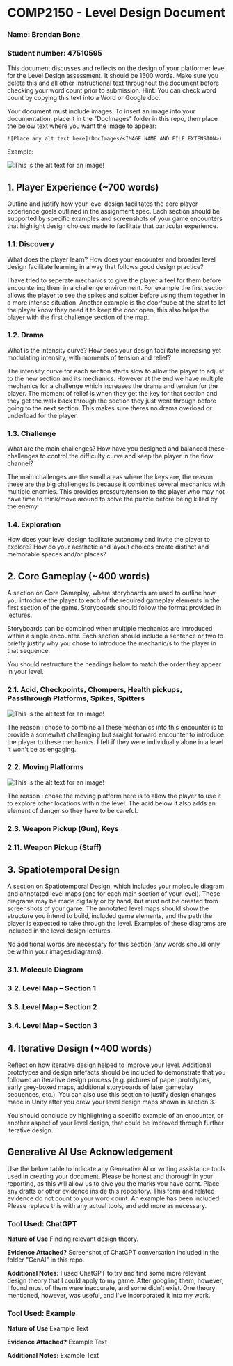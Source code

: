 # COMP2150  - Level Design Document
### Name: Brendan Bone
### Student number: 47510595

This document discusses and reflects on the design of your platformer level for the Level Design assessment. It should be 1500 words. Make sure you delete this and all other instructional text throughout the document before checking your word count prior to submission. Hint: You can check word count by copying this text into a Word or Google doc.

Your document must include images. To insert an image into your documentation, place it in the "DocImages" folder in this repo, then place the below text where you want the image to appear:

```
![Place any alt text here](DocImages/<IMAGE NAME AND FILE EXTENSION>)
```

Example:

![This is the alt text for an image!](DocImages/exampleimage.png)

## 1. Player Experience (~700 words)
Outline and justify how your level design facilitates the core player experience goals outlined in the assignment spec. Each section should be supported by specific examples and screenshots of your game encounters that highlight design choices made to facilitate that particular experience.

### 1.1. Discovery
What does the player learn? How does your encounter and broader level design facilitate learning in a way that follows good design practice?

I have tried to seperate mechanics to give the player a feel for them before encountering them in a challenge environment. For example the first section allows the player to see the spikes and spitter before using them together in a more intense situation. Another example is the door/cube at the start to let the player know they need it to keep the door open, this also helps the player with the first challenge section of the map.

### 1.2. Drama
What is the intensity curve? How does your design facilitate increasing yet modulating intensity, with moments of tension and relief? 

The intensity curve for each section starts slow to allow the player to adjust to the new section and its mechanics. However at the end we have multiple mechanics for a challenge which increases the drama and tension for the player. The moment of relief is when they get the key for that section and they get the walk back through the section they just went through before going to the next section. This makes sure theres no drama overload or underload for the player.

### 1.3. Challenge
What are the main challenges? How have you designed and balanced these challenges to control the difficulty curve and keep the player in the flow channel?

The main challenges are the small areas where the keys are, the reason these are the big challenges is because it combines several mechanics with multiple enemies. This provides pressure/tension to the player who may not have time to think/move around to solve the puzzle before being killed by the enemy.

### 1.4. Exploration
How does your level design facilitate autonomy and invite the player to explore? How do your aesthetic and layout choices create distinct and memorable spaces and/or places?


## 2. Core Gameplay (~400 words)
A section on Core Gameplay, where storyboards are used to outline how you introduce the player to each of the required gameplay elements in the first section of the game. Storyboards should follow the format provided in lectures.

Storyboards can be combined when multiple mechanics are introduced within a single encounter. Each section should include a sentence or two to briefly justify why you chose to introduce the mechanic/s to the player in that sequence.

You should restructure the headings below to match the order they appear in your level.

### 2.1. Acid, Checkpoints, Chompers, Health pickups, Passthrough Platforms, Spikes, Spitters
![This is the alt text for an image!](DocImages/StoryBoard1.png)

The reason i chose to combine all these mechanics into this encounter is to provide a somewhat challenging but sraight forward encounter to introduce the player to these mechanics. I felt if they were individually alone in a level it won't be as engaging.

### 2.2. Moving Platforms
![This is the alt text for an image!](DocImages/Storyboard2.png)

The reason i chose the moving platform here is to allow the player to use it to explore other locations within the level. The acid below it also adds an element of danger so they have to be careful.

### 2.3. Weapon Pickup (Gun), Keys

### 2.11. Weapon Pickup (Staff)

## 3. Spatiotemporal Design
A section on Spatiotemporal Design, which includes your molecule diagram and annotated level maps (one for each main section of your level). These diagrams may be made digitally or by hand, but must not be created from screenshots of your game. The annotated level maps should show the structure you intend to build, included game elements, and the path the player is expected to take through the level. Examples of these diagrams are included in the level design lectures.

No additional words are necessary for this section (any words should only be within your images/diagrams).
 
### 3.1. Molecule Diagram

### 3.2. Level Map – Section 1

### 3.3.	Level Map – Section 2

### 3.4.	Level Map – Section 3

## 4. Iterative Design (~400 words)
Reflect on how iterative design helped to improve your level. Additional prototypes and design artefacts should be included to demonstrate that you followed an iterative design process (e.g. pictures of paper prototypes, early grey-boxed maps, additional storyboards of later gameplay sequences, etc.). You can also use this section to justify design changes made in Unity after you drew your level design maps shown in section 3. 

You should conclude by highlighting a specific example of an encounter, or another aspect of your level design, that could be improved through further iterative design.

## Generative AI Use Acknowledgement

Use the below table to indicate any Generative AI or writing assistance tools used in creating your document. Please be honest and thorough in your reporting, as this will allow us to give you the marks you have earnt. Place any drafts or other evidence inside this repository. This form and related evidence do not count to your word count.
An example has been included. Please replace this with any actual tools, and add more as necessary.


### Tool Used: ChatGPT
**Nature of Use** Finding relevant design theory.

**Evidence Attached?** Screenshot of ChatGPT conversation included in the folder "GenAI" in this repo.

**Additional Notes:** I used ChatGPT to try and find some more relevant design theory that I could apply to my game. After googling them, however, I found most of them were inaccurate, and some didn't exist. One theory mentioned, however, was useful, and I've incorporated it into my work.

### Tool Used: Example
**Nature of Use** Example Text

**Evidence Attached?** Example Text

**Additional Notes:** Example Text



